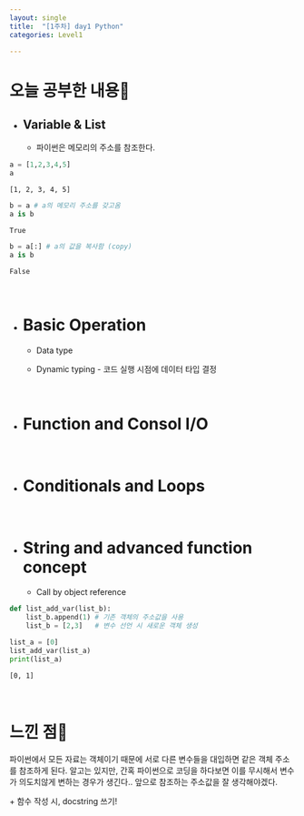 ```yaml
---
layout: single
title:  "[1주차] day1 Python"
categories: Level1

---
```


# 오늘 공부한 내용📝



* ## Variable & List
  * 파이썬은 메모리의 주소를 참조한다.

```python
a = [1,2,3,4,5]
a
```

    [1, 2, 3, 4, 5]

```python
b = a # a의 메모리 주소를 갖고옴
a is b
```

    True

```python
b = a[:] # a의 값을 복사함 (copy)
a is b
```

    False

<br/>

- # Basic Operation
  
  - Data type
  
  - Dynamic typing - 코드 실행 시점에 데이터 타입 결정

<br/>

- # Function and Consol I/O

<br/>

- # Conditionals and Loops

<br/>

- # String and advanced function concept
  
  - Call by object reference

```python
def list_add_var(list_b):
    list_b.append(1) # 기존 객체의 주소값을 사용
    list_b = [2,3]   # 변수 선언 시 새로운 객체 생성

list_a = [0]
list_add_var(list_a)
print(list_a)
```

    [0, 1]

<br/>

# 느낀 점🤔

파이썬에서 모든 자료는 객체이기 때문에 서로 다른 변수들을 대입하면 같은 객체 주소를 참조하게 된다. 알고는 있지만, 간혹 파이썬으로 코딩을 하다보면 이를 무시해서 변수가 의도치않게 변하는 경우가 생긴다.. 앞으로 참조하는 주소값을 잘 생각해야겠다. 

\+ 함수 작성 시, docstring 쓰기!
